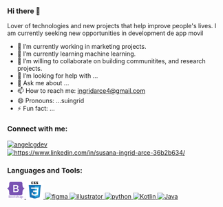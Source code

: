 ### Hi there 👋

Lover of technologies and new projects that help improve people's lives. I am currently seeking new opportunities in development de app movil

- 🔭 I’m currently working in marketing projects.
- 🌱 I’m currently learning machine learning.
- 👯 I’m willing to collaborate on building communitites, and research projects.
- 🤔 I’m looking for help with ...
- 💬 Ask me about ...
- 📫 How to reach me: ingridarce4@gmail.com
- 😄 Pronouns: ...suingrid
- ⚡ Fun fact: ...

<h3 align="left">Connect with me:</h3>
<p align="left">
<a href="https://github.com/ingriarce4/ingridarce4" target="blank"><img align="center" src="https://raw.githubusercontent.com/rahuldkjain/github-profile-readme-generator/master/src/images/icons/Social/twitter.svg" alt="angelcgdev" height="30" width="40" /></a>
<a href="https://www.linkedin.com/in/susana-ingrid-arce-36b2b634/recent-activity/shares/" target="blank"><img align="center" src="https://raw.githubusercontent.com/rahuldkjain/github-profile-readme-generator/master/src/images/icons/Social/linked-in-alt.svg" alt="https://www.linkedin.com/in/susana-ingrid-arce-36b2b634/" height="30" width="40" /></a>

<h3 align="left">Languages and Tools:</h3>
<p align="left"> <a href="https://getbootstrap.com" target="_blank" rel="noreferrer"> <img src="https://raw.githubusercontent.com/devicons/devicon/master/icons/bootstrap/bootstrap-plain-wordmark.svg" alt="bootstrap" width="40" height="40"/> </a> <a href="https://www.w3schools.com/css/" target="_blank" rel="noreferrer"> <img src="https://raw.githubusercontent.com/devicons/devicon/master/icons/css3/css3-original-wordmark.svg" alt="css3" width="40" height="40"/>  </a> <a href="https://www.figma.com/" target="_blank" rel="noreferrer"> <img src="https://www.vectorlogo.zone/logos/figma/figma-icon.svg" alt="figma" width="40" height="40"/> </a> <a href="https://firebase.google.com/" target="_blank" rel="noreferrer"> <a href="https://www.adobe.com/in/products/illustrator.html" target="_blank" rel="noreferrer"> <img src="https://www.vectorlogo.zone/logos/adobe_illustrator/adobe_illustrator-icon.svg" alt="illustrator" width="40" height="40"/> </a>  <a href ="https://www.python.org/" target="_blank" rel="noreferrer"> <img src="https://upload.wikimedia.org/wikipedia/commons/0/0a/Python.svg" alt="python" width="40" height="40"/> </a> <a href ="https://developer.android.com/kotlin?hl=es-419&gclid=CjwKCAjw_ISWBhBkEiwAdqxb9uGVFnE90RjxbGObKJ6AwzJ8T13aJUAI6owujoAXkPZm-8qaWANjjRoCjtkQAvD_BwE&gclsrc=aw.ds" target="_blank" rel="noreferrer"> <img src="https://upload.wikimedia.org/wikipedia/commons/0/06/Kotlin_Icon.svg" alt="Kotlin" width="40" height="40"/>  <a href ="https://www.java.com/es/" target="_blank" rel="noreferrer"> <img src="https://brandlogos.net/wp-content/uploads/2021/11/java-logo.png" alt="Java" with="60" height="60"/></a> 
</p>

